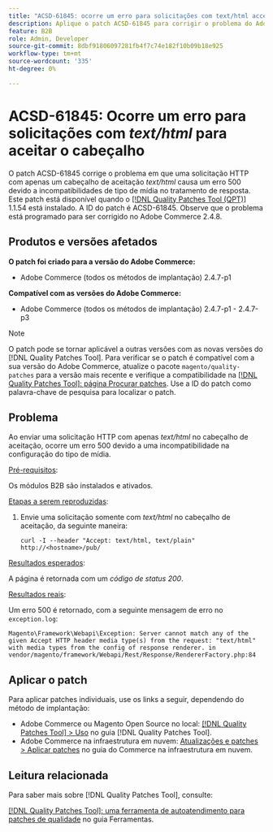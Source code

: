 ```yaml
---
title: "ACSD-61845: ocorre um erro para solicitações com text/html accept header"
description: Aplique o patch ACSD-61845 para corrigir o problema do Adobe Commerce em que o envio de uma solicitação HTTP com apenas um cabeçalho de aceitação *text/html* causa um erro 500, com módulos B2B instalados.
feature: B2B
role: Admin, Developer
source-git-commit: 8dbf91806097281fb4f7c74e182f10b09b18e925
workflow-type: tm+mt
source-wordcount: '335'
ht-degree: 0%

---
```


# ACSD-61845: Ocorre um erro para solicitações com *text/html* para aceitar o cabeçalho

O patch ACSD-61845 corrige o problema em que uma solicitação HTTP com apenas um cabeçalho de aceitação *text/html* causa um erro 500 devido a incompatibilidades de tipo de mídia no tratamento de resposta. Este patch está disponível quando o [[!DNL Quality Patches Tool (QPT)]](/help/tools/quality-patches-tool/quality-patches-tool-to-self-serve-quality-patches.md) 1.1.54 está instalado. A ID do patch é ACSD-61845. Observe que o problema está programado para ser corrigido no Adobe Commerce 2.4.8.

## Produtos e versões afetados

**O patch foi criado para a versão do Adobe Commerce:**

* Adobe Commerce (todos os métodos de implantação) 2.4.7-p1

**Compatível com as versões do Adobe Commerce:**

* Adobe Commerce (todos os métodos de implantação) 2.4.7-p1 - 2.4.7-p3

>[!NOTE]
>
>O patch pode se tornar aplicável a outras versões com as novas versões do [!DNL Quality Patches Tool]. Para verificar se o patch é compatível com a sua versão do Adobe Commerce, atualize o pacote `magento/quality-patches` para a versão mais recente e verifique a compatibilidade na [[!DNL Quality Patches Tool]: página Procurar patches](https://experienceleague.adobe.com/tools/commerce-quality-patches/index.html). Use a ID do patch como palavra-chave de pesquisa para localizar o patch.

## Problema

Ao enviar uma solicitação HTTP com apenas *text/html* no cabeçalho de aceitação, ocorre um erro 500 devido a uma incompatibilidade na configuração do tipo de mídia.

<u>Pré-requisitos</u>:

Os módulos B2B são instalados e ativados.

<u>Etapas a serem reproduzidas</u>:

1. Envie uma solicitação somente com *text/html* no cabeçalho de aceitação, da seguinte maneira:

   ```
   curl -I --header "Accept: text/html, text/plain" http://<hostname>/pub/
   ```

<u>Resultados esperados</u>:

A página é retornada com um *código de status 200*.

<u>Resultados reais</u>:

Um erro 500 é retornado, com a seguinte mensagem de erro no `exception.log`:

```
Magento\Framework\Webapi\Exception: Server cannot match any of the given Accept HTTP header media type(s) from the request: "text/html" with media types from the config of response renderer. in vendor/magento/framework/Webapi/Rest/Response/RendererFactory.php:84
```

## Aplicar o patch

Para aplicar patches individuais, use os links a seguir, dependendo do método de implantação:

* Adobe Commerce ou Magento Open Source no local: [[!DNL Quality Patches Tool] > Uso](/help/tools/quality-patches-tool/usage.md) no guia [!DNL Quality Patches Tool].
* Adobe Commerce na infraestrutura em nuvem: [Atualizações e patches > Aplicar patches](https://experienceleague.adobe.com/docs/commerce-cloud-service/user-guide/develop/upgrade/apply-patches.html) no guia do Commerce na infraestrutura em nuvem.

## Leitura relacionada

Para saber mais sobre [!DNL Quality Patches Tool], consulte:

[[!DNL Quality Patches Tool]: uma ferramenta de autoatendimento para patches de qualidade](/help/tools/quality-patches-tool/quality-patches-tool-to-self-serve-quality-patches.md) no guia Ferramentas.
